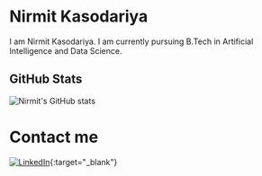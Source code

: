 # Nirmit Kasodariya
I am Nirmit Kasodariya. I am currently pursuing B.Tech in Artificial Intelligence and Data Science. 

## GitHub Stats

![Nirmit's GitHub stats](https://github-readme-stats.vercel.app/api?username=yourusername&show_icons=true&theme=dark)

# Contact me
[![LinkedIn](https://img.shields.io/badge/LinkedIn-blue?style=for-the-badge&logo=linkedin)](https://www.linkedin.com/in/nirmit-kasodariya-499aa7208/){:target="_blank"}


